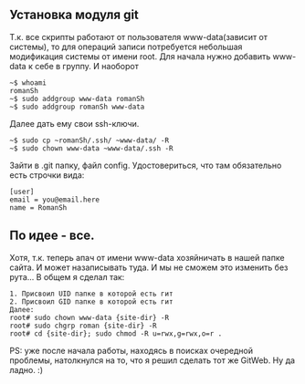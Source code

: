 Установка модуля git
-------------------

Т.к. все скрипты работают от пользователя www-data(зависит от системы), то для операций записи потребуется небольшая модификация системы от имени root.
Для начала нужно добавить www-data к себе в группу. И наоборот

~~~
~$ whoami
romanSh
~$ sudo addgroup www-data romanSh
~$ sudo addgroup romanSh www-data 
~~~

Далее дать ему свои ssh-ключи.
~~~
~$ sudo cp ~romanSh/.ssh/ ~www-data/ -R
~$ sudo chown www-data ~www-data/.ssh -R
~~~

Зайти в .git папку, файл config. Удостовериться, что там обязательно есть строчки вида:
~~~
[user]
email = you@email.here
name = RomanSh
~~~ 

По идее - все.
---

Хотя, т.к. теперь апач от имени www-data хозяйничать в нашей папке сайта. И может назаписывать туда. И мы не сможем это изменить без рута... В общем я сделал так:
~~~
1. Присвоил UID папке в которой есть гит
2. Присвоил GID папке в которой есть гит
Далее:
root# sudo chown www-data {site-dir} -R
root# sudo chgrp roman {site-dir} -R
root# cd {site-dir}; sudo chmod -R u=rwx,g=rwx,o=r .
~~~

PS: уже после начала работы, находясь в поисках очередной проблемы, натолкнулся на то, что я решил сделать тот же GitWeb.
Ну да ладно.
:)